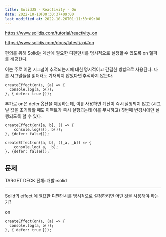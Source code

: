 ```yaml
---
title: SolidJS - Reactivity - On
date: 2022-10-10T00:30:37+09:00
last_modified_at: 2022-10-26T01:11:30+09:00
---
```


https://www.solidjs.com/tutorial/reactivity_on

https://www.solidjs.com/docs/latest/api#on

편의를 위해 Solid는 계산에 필요한 디펜던시를 명시적으로 설정할 수 있도록 on 헬퍼를 제공한다.

이는 주로 어떤 시그널이 추적되는지에 대한 명시적이고 간결한 방법으로 사용된다. 다른 시그널들을 읽더라도 기재되지 않았다면 추적하지 않는다.

```tsx
createEffect(on(a, (a) => {
  console.log(a, b());
}, { defer: true }));
```

추가로 on은 defer 옵션을 제공하는데, 이를 사용하면 계산이 즉시 실행되지 않고 (시그널 값을 초기화할 때도 이펙트가 즉시 실행되는데 이를 무시하고) 첫번째 변경시에만 실행되도록 할 수 있다.

```tsx
createEffect(on([a, b], () => {
	console.log(a(), b());
}, {defer: false}));

createEffect(on([a, b], ([_a, _b]) => {
	console.log(_a, _b);
}, {defer: false}));
```

## 문제

TARGET DECK
전체::개발::solid

---

<!--ankiQ-->

Solid의 effect 에 필요한 디펜던시를 명시적으로 설정하려면 어떤 것을 사용해야 하는가?

<!--ankiA-->

on

```tsx
createEffect(on(a, (a) => {
  console.log(a, b());
}, { defer: true }));
```

<!--ankiE-->
<!--ID: 1665050636459-->
